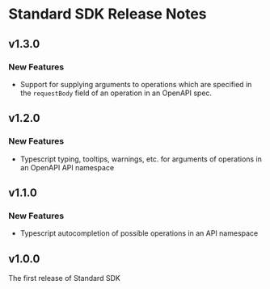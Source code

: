 # Standard SDK Release Notes

## v1.3.0

### New Features
- Support for supplying arguments to operations which are specified in the `requestBody` field of an operation in an OpenAPI spec.

## v1.2.0

### New Features
- Typescript typing, tooltips, warnings, etc. for arguments of operations in an OpenAPI API namespace

## v1.1.0

### New Features
- Typescript autocompletion of possible operations in an API namespace 

## v1.0.0

The first release of Standard SDK